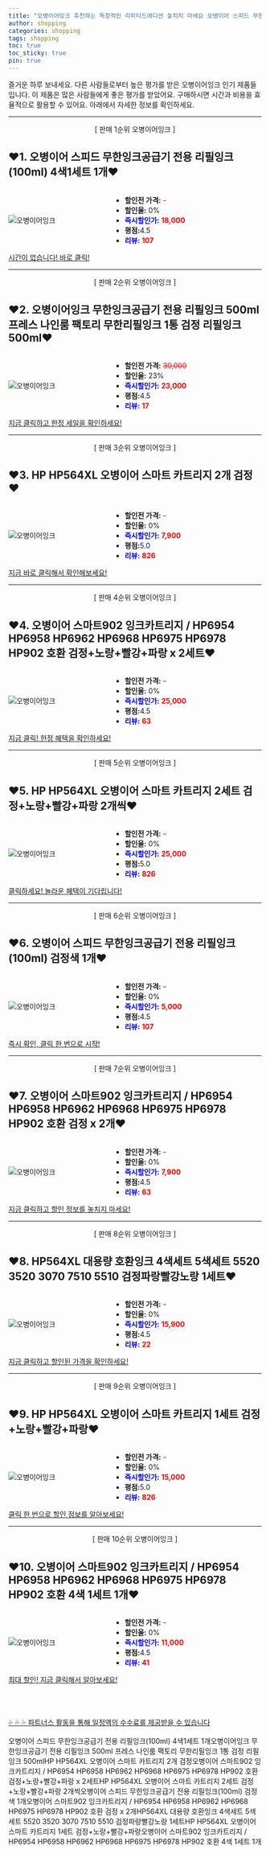 ```yaml
---
title: "오병이어잉크 추천하는 독창적인 리미티드에디션 놓치지 마세요 오병이어 스피드 무한잉크공급기 전용 리필잉크(100ml)"
author: shopping
categories: shopping
tags: shopping
toc: true
toc_sticky: true
pin: true
---
```

즐거운 하루 보내세요. 다른 사람들로부터 높은 평가를 받은 오병이어잉크 인기 제품들입니다. 이 제품은 많은 사람들에게 좋은 평가를 받았어요. 구매하시면 시간과 비용을 효율적으로 활용할 수 있어요. 아래에서 자세한 정보를 확인하세요.

---
<p class="toplist" style="margin: 0 auto; display: block; width: fit-content;">[ 판매 1순위 오병이어잉크 ]</p>

<h2><strong>❤️1. 오병이어 스피드 무한잉크공급기 전용 리필잉크(100ml) 4색1세트 1개❤️</strong></h2>

<div style="display: flex; align-items: center;">
    <div style="flex: 0.4;">
        <img src="https://thumbnail6.coupangcdn.com/thumbnails/remote/230x230ex/image/vendor_inventory/6db3/c66b683c37b323da99400b4fe21e04ec28efe8d77e5c641aec0c533619bf.jpg" alt="오병이어잉크" style="max-width: 100%;">
    </div>
    <div style="flex: 0.6; margin-left: 10px;">
        <ul>
            <li><strong>할인전 가격:</strong> <del style="color: red;">-</del></li>
            <li><strong>할인율:</strong> 0%</li>
            <li><span style='color:blue'><strong>즉시할인가:</strong></span> <span style='color:red'><strong>18,000</strong></span></li>
            <li><strong>평점:</strong>4.5</li>
            <li><span style='color:blue'><strong>리뷰:</strong></span> <span style='color:red'><strong>107</strong></span></li>
        </ul>
    </div>
</div>
<div class="center">
    <a href="https://William4Davisa.github.io?lptag=AF9450613&subid=githubio&pageKey=5339028470&traceid=V0-153&itemId=16497220770&vendorItemId=83684899760" class="myButton">
        시간이 없습니다! 바로 클릭!
    </a>
</div>


---
<p class="toplist" style="margin: 0 auto; display: block; width: fit-content;">[ 판매 2순위 오병이어잉크 ]</p>

<h2><strong>❤️2. 오병이어잉크 무한잉크공급기 전용 리필잉크 500ml 프레스 나인룸 팩토리 무한리필잉크 1통 검정 리필잉크 500ml❤️</strong></h2>

<div style="display: flex; align-items: center;">
    <div style="flex: 0.4;">
        <img src="https://thumbnail6.coupangcdn.com/thumbnails/remote/230x230ex/image/vendor_inventory/9723/e13485d608490f262ce99e7b7f51d2c4b71324046bce982d1aa10ab03e9f.jpg" alt="오병이어잉크" style="max-width: 100%;">
    </div>
    <div style="flex: 0.6; margin-left: 10px;">
        <ul>
            <li><strong>할인전 가격:</strong> <del style="color: red;">30,000</del></li>
            <li><strong>할인율:</strong> 23%</li>
            <li><span style='color:blue'><strong>즉시할인가:</strong></span> <span style='color:red'><strong>23,000</strong></span></li>
            <li><strong>평점:</strong>4.5</li>
            <li><span style='color:blue'><strong>리뷰:</strong></span> <span style='color:red'><strong>17</strong></span></li>
        </ul>
    </div>
</div>
<div class="center">
    <a href="https://William4Davisa.github.io?lptag=AF9450613&subid=githubio&pageKey=1445055680&traceid=V0-153&itemId=2490238480&vendorItemId=70483450681" class="myButton">
        지금 클릭하고 한정 세일을 확인하세요!
    </a>
</div>


---
<p class="toplist" style="margin: 0 auto; display: block; width: fit-content;">[ 판매 3순위 오병이어잉크 ]</p>

<h2><strong>❤️3. HP HP564XL 오병이어 스마트 카트리지 2개 검정❤️</strong></h2>

<div style="display: flex; align-items: center;">
    <div style="flex: 0.4;">
        <img src="https://thumbnail9.coupangcdn.com/thumbnails/remote/230x230ex/image/vendor_inventory/5b10/2cd2313b27e0fade4f6c42c0d2778f1ed92f1cb8d1b5cfb772f665b3d052.jpg" alt="오병이어잉크" style="max-width: 100%;">
    </div>
    <div style="flex: 0.6; margin-left: 10px;">
        <ul>
            <li><strong>할인전 가격:</strong> <del style="color: red;">-</del></li>
            <li><strong>할인율:</strong> 0%</li>
            <li><span style='color:blue'><strong>즉시할인가:</strong></span> <span style='color:red'><strong>7,900</strong></span></li>
            <li><strong>평점:</strong>5.0</li>
            <li><span style='color:blue'><strong>리뷰:</strong></span> <span style='color:red'><strong>826</strong></span></li>
        </ul>
    </div>
</div>
<div class="center">
    <a href="https://William4Davisa.github.io?lptag=AF9450613&subid=githubio&pageKey=1155863396&traceid=V0-153&itemId=16203207795&vendorItemId=83397772989" class="myButton">
        지금 바로 클릭해서 확인해보세요!
    </a>
</div>


---
<p class="toplist" style="margin: 0 auto; display: block; width: fit-content;">[ 판매 4순위 오병이어잉크 ]</p>

<h2><strong>❤️4. 오병이어 스마트902 잉크카트리지 / HP6954 HP6958 HP6962 HP6968 HP6975 HP6978 HP902 호환 검정+노랑+빨강+파랑 x 2세트❤️</strong></h2>

<div style="display: flex; align-items: center;">
    <div style="flex: 0.4;">
        <img src="https://thumbnail9.coupangcdn.com/thumbnails/remote/230x230ex/image/vendor_inventory/697a/01de8a5e49cfb1c67f15dcca3e619130187690253deee48aea30ed05bb6b.jpg" alt="오병이어잉크" style="max-width: 100%;">
    </div>
    <div style="flex: 0.6; margin-left: 10px;">
        <ul>
            <li><strong>할인전 가격:</strong> <del style="color: red;">-</del></li>
            <li><strong>할인율:</strong> 0%</li>
            <li><span style='color:blue'><strong>즉시할인가:</strong></span> <span style='color:red'><strong>25,000</strong></span></li>
            <li><strong>평점:</strong>4.5</li>
            <li><span style='color:blue'><strong>리뷰:</strong></span> <span style='color:red'><strong>63</strong></span></li>
        </ul>
    </div>
</div>
<div class="center">
    <a href="https://William4Davisa.github.io?lptag=AF9450613&subid=githubio&pageKey=7417793037&traceid=V0-153&itemId=19235141878&vendorItemId=86351569766" class="myButton">
        지금 클릭! 한정 혜택을 확인하세요!
    </a>
</div>


---
<p class="toplist" style="margin: 0 auto; display: block; width: fit-content;">[ 판매 5순위 오병이어잉크 ]</p>

<h2><strong>❤️5. HP HP564XL 오병이어 스마트 카트리지 2세트 검정+노랑+빨강+파랑 2개씩❤️</strong></h2>

<div style="display: flex; align-items: center;">
    <div style="flex: 0.4;">
        <img src="https://thumbnail10.coupangcdn.com/thumbnails/remote/230x230ex/image/vendor_inventory/87c4/08e13d6e9d154b06479913a5d33f87a5dd8070fb72822453539dbabbd6cf.jpg" alt="오병이어잉크" style="max-width: 100%;">
    </div>
    <div style="flex: 0.6; margin-left: 10px;">
        <ul>
            <li><strong>할인전 가격:</strong> <del style="color: red;">-</del></li>
            <li><strong>할인율:</strong> 0%</li>
            <li><span style='color:blue'><strong>즉시할인가:</strong></span> <span style='color:red'><strong>25,000</strong></span></li>
            <li><strong>평점:</strong>5.0</li>
            <li><span style='color:blue'><strong>리뷰:</strong></span> <span style='color:red'><strong>826</strong></span></li>
        </ul>
    </div>
</div>
<div class="center">
    <a href="https://William4Davisa.github.io?lptag=AF9450613&subid=githubio&pageKey=1155863396&traceid=V0-153&itemId=16203308813&vendorItemId=83397868722" class="myButton">
        클릭하세요! 놀라운 혜택이 기다립니다!
    </a>
</div>


---
<p class="toplist" style="margin: 0 auto; display: block; width: fit-content;">[ 판매 6순위 오병이어잉크 ]</p>

<h2><strong>❤️6. 오병이어 스피드 무한잉크공급기 전용 리필잉크(100ml) 검정색 1개❤️</strong></h2>

<div style="display: flex; align-items: center;">
    <div style="flex: 0.4;">
        <img src="https://thumbnail6.coupangcdn.com/thumbnails/remote/230x230ex/image/vendor_inventory/6db3/c66b683c37b323da99400b4fe21e04ec28efe8d77e5c641aec0c533619bf.jpg" alt="오병이어잉크" style="max-width: 100%;">
    </div>
    <div style="flex: 0.6; margin-left: 10px;">
        <ul>
            <li><strong>할인전 가격:</strong> <del style="color: red;">-</del></li>
            <li><strong>할인율:</strong> 0%</li>
            <li><span style='color:blue'><strong>즉시할인가:</strong></span> <span style='color:red'><strong>5,000</strong></span></li>
            <li><strong>평점:</strong>4.5</li>
            <li><span style='color:blue'><strong>리뷰:</strong></span> <span style='color:red'><strong>107</strong></span></li>
        </ul>
    </div>
</div>
<div class="center">
    <a href="https://William4Davisa.github.io?lptag=AF9450613&subid=githubio&pageKey=5339028470&traceid=V0-153&itemId=7818846741&vendorItemId=75108715702" class="myButton">
        즉시 확인, 클릭 한 번으로 시작!
    </a>
</div>


---
<p class="toplist" style="margin: 0 auto; display: block; width: fit-content;">[ 판매 7순위 오병이어잉크 ]</p>

<h2><strong>❤️7. 오병이어 스마트902 잉크카트리지 / HP6954 HP6958 HP6962 HP6968 HP6975 HP6978 HP902 호환 검정 x 2개❤️</strong></h2>

<div style="display: flex; align-items: center;">
    <div style="flex: 0.4;">
        <img src="https://thumbnail10.coupangcdn.com/thumbnails/remote/230x230ex/image/vendor_inventory/2e89/50b8fe2aaf1fbd1a488ce1e3eef6658941c2f3f82640d8e75a25a94b65fd.jpg" alt="오병이어잉크" style="max-width: 100%;">
    </div>
    <div style="flex: 0.6; margin-left: 10px;">
        <ul>
            <li><strong>할인전 가격:</strong> <del style="color: red;">-</del></li>
            <li><strong>할인율:</strong> 0%</li>
            <li><span style='color:blue'><strong>즉시할인가:</strong></span> <span style='color:red'><strong>7,900</strong></span></li>
            <li><strong>평점:</strong>4.5</li>
            <li><span style='color:blue'><strong>리뷰:</strong></span> <span style='color:red'><strong>63</strong></span></li>
        </ul>
    </div>
</div>
<div class="center">
    <a href="https://William4Davisa.github.io?lptag=AF9450613&subid=githubio&pageKey=7417793037&traceid=V0-153&itemId=19235141893&vendorItemId=86351569802" class="myButton">
        지금 클릭하고 할인 정보를 놓치지 마세요!
    </a>
</div>


---
<p class="toplist" style="margin: 0 auto; display: block; width: fit-content;">[ 판매 8순위 오병이어잉크 ]</p>

<h2><strong>❤️8. HP564XL 대용량 호환잉크 4색세트 5색세트 5520 3520 3070 7510 5510 검정파랑빨강노랑 1세트❤️</strong></h2>

<div style="display: flex; align-items: center;">
    <div style="flex: 0.4;">
        <img src="https://thumbnail8.coupangcdn.com/thumbnails/remote/230x230ex/image/vendor_inventory/ce6c/6430962102a091022438500fc745697deca55403e116bda76a9f69440ab0.jpg" alt="오병이어잉크" style="max-width: 100%;">
    </div>
    <div style="flex: 0.6; margin-left: 10px;">
        <ul>
            <li><strong>할인전 가격:</strong> <del style="color: red;">-</del></li>
            <li><strong>할인율:</strong> 0%</li>
            <li><span style='color:blue'><strong>즉시할인가:</strong></span> <span style='color:red'><strong>15,900</strong></span></li>
            <li><strong>평점:</strong>4.5</li>
            <li><span style='color:blue'><strong>리뷰:</strong></span> <span style='color:red'><strong>22</strong></span></li>
        </ul>
    </div>
</div>
<div class="center">
    <a href="https://William4Davisa.github.io?lptag=AF9450613&subid=githubio&pageKey=7565083735&traceid=V0-153&itemId=19939484798&vendorItemId=87038838595" class="myButton">
        지금 클릭하고 할인된 가격을 확인하세요!
    </a>
</div>


---
<p class="toplist" style="margin: 0 auto; display: block; width: fit-content;">[ 판매 9순위 오병이어잉크 ]</p>

<h2><strong>❤️9. HP HP564XL 오병이어 스마트 카트리지 1세트 검정+노랑+빨강+파랑❤️</strong></h2>

<div style="display: flex; align-items: center;">
    <div style="flex: 0.4;">
        <img src="https://thumbnail6.coupangcdn.com/thumbnails/remote/230x230ex/image/vendor_inventory/c281/45483c91f38fa0f8e9f56094a04c1628e8a26f23b13648c614f1d1cdc1e0.jpg" alt="오병이어잉크" style="max-width: 100%;">
    </div>
    <div style="flex: 0.6; margin-left: 10px;">
        <ul>
            <li><strong>할인전 가격:</strong> <del style="color: red;">-</del></li>
            <li><strong>할인율:</strong> 0%</li>
            <li><span style='color:blue'><strong>즉시할인가:</strong></span> <span style='color:red'><strong>15,000</strong></span></li>
            <li><strong>평점:</strong>5.0</li>
            <li><span style='color:blue'><strong>리뷰:</strong></span> <span style='color:red'><strong>826</strong></span></li>
        </ul>
    </div>
</div>
<div class="center">
    <a href="https://William4Davisa.github.io?lptag=AF9450613&subid=githubio&pageKey=1155863396&traceid=V0-153&itemId=16203308814&vendorItemId=83397868730" class="myButton">
        클릭 한 번으로 할인 정보를 알아보세요!
    </a>
</div>


---
<p class="toplist" style="margin: 0 auto; display: block; width: fit-content;">[ 판매 10순위 오병이어잉크 ]</p>

<h2><strong>❤️10. 오병이어 스마트902 잉크카트리지 / HP6954 HP6958 HP6962 HP6968 HP6975 HP6978 HP902 호환 4색 1세트 1개❤️</strong></h2>

<div style="display: flex; align-items: center;">
    <div style="flex: 0.4;">
        <img src="https://thumbnail7.coupangcdn.com/thumbnails/remote/230x230ex/image/vendor_inventory/0c60/606f2dc593fc96c6d896fc75699abeaa9695b023405d4c9e1d61539e490a.jpg" alt="오병이어잉크" style="max-width: 100%;">
    </div>
    <div style="flex: 0.6; margin-left: 10px;">
        <ul>
            <li><strong>할인전 가격:</strong> <del style="color: red;">-</del></li>
            <li><strong>할인율:</strong> 0%</li>
            <li><span style='color:blue'><strong>즉시할인가:</strong></span> <span style='color:red'><strong>11,000</strong></span></li>
            <li><strong>평점:</strong>4.5</li>
            <li><span style='color:blue'><strong>리뷰:</strong></span> <span style='color:red'><strong>41</strong></span></li>
        </ul>
    </div>
</div>
<div class="center">
    <a href="https://William4Davisa.github.io?lptag=AF9450613&subid=githubio&pageKey=6890262698&traceid=V0-153&itemId=16539741262&vendorItemId=83726453024" class="myButton">
        최대 할인! 지금 클릭해서 알아보세요!
    </a>
</div>

<br><br><br>[💦 💦 💦 파트너스 활동을 통해 일정액의 수수료를 제공받을 수 있습니다](https://link.coupang.com/a/bcpT2c)<br><br>오병이어 스피드 무한잉크공급기 전용 리필잉크(100ml) 4색1세트 1개오병이어잉크 무한잉크공급기 전용 리필잉크 500ml 프레스 나인룸 팩토리 무한리필잉크 1통 검정 리필잉크 500mlHP HP564XL 오병이어 스마트 카트리지 2개 검정오병이어 스마트902 잉크카트리지 / HP6954 HP6958 HP6962 HP6968 HP6975 HP6978 HP902 호환 검정+노랑+빨강+파랑 x 2세트HP HP564XL 오병이어 스마트 카트리지 2세트 검정+노랑+빨강+파랑 2개씩오병이어 스피드 무한잉크공급기 전용 리필잉크(100ml) 검정색 1개오병이어 스마트902 잉크카트리지 / HP6954 HP6958 HP6962 HP6968 HP6975 HP6978 HP902 호환 검정 x 2개HP564XL 대용량 호환잉크 4색세트 5색세트 5520 3520 3070 7510 5510 검정파랑빨강노랑 1세트HP HP564XL 오병이어 스마트 카트리지 1세트 검정+노랑+빨강+파랑오병이어 스마트902 잉크카트리지 / HP6954 HP6958 HP6962 HP6968 HP6975 HP6978 HP902 호환 4색 1세트 1개